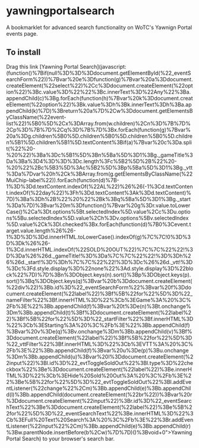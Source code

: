 # yawningportalsearch

A bookmarklet for advanced search functionality on WoTC's Yawnign Portal events page.

## To install
Drag this link [Yawning Portal Search](javascript:(function()%7Bif(null%3D%3D%3Ddocument.getElementById(%22_eventSearchForm%22))%7Bvar%20e%3Dfunction(g)%7Bvar%20a%3Ddocument.createElement(%22select%22)%2Cc%3Ddocument.createElement(%22option%22)%3Bc.value%3D%22%22%3Bc.innerText%3D%22Any%22%3Ba.appendChild(c)%3Bg.forEach(function(h)%7Bvar%20k%3Ddocument.createElement(%22option%22)%3Bk.value%3Dh%3Bk.innerText%3Dh%3Ba.appendChild(k)%7D)%3Breturn%20a%7D%2Cw%3Ddocument.getElementsByClassName(%22event-list%22)%5B0%5D%2Cx%3DArray.from(w.children)%2Cn%3D%7B%7D%2Cp%3D%7B%7D%2Cq%3D%7B%7D%3Bx.forEach(function(g)%7Bvar%20a%3Dg.children%5B0%5D.children%5B0%5D.children%5B0%5D.children%5B1%5D.children%5B1%5D.textContent%3Bif(a)%7Bvar%20c%3Da.split(%22%20-%20%22)%3Ba%3Dc%5B1%5D%3Bn%5Ba%5D%3D1%3Bg._gameTitle%3Da%3Ba%3D4%3D%3D%3Dc.length%3Fc%5B2%5D%2B%22%20-%20%22%2Bc%5B3%5D%3Ac%5B2%5D%3Bp%5Ba%5D%3D1%3Bg._vtt%3Da%7Dvar%20h%2Ck%3BArray.from(g.getElementsByClassName(%22MuiChip-label%22)).forEach(function(d)%7B-1%3D%3Dd.textContent.indexOf(%22AL%22)%26%26(-1%3Cd.textContent.indexOf(%22day%22)%3Fh%3Dd.textContent%3Ak%3Dd.textContent)%7D)%3Ba%3Dh%2B%22%20%22%2Bk%3Bq%5Ba%5D%3D1%3Bg._start%3Da%7D)%3Bvar%20m%3Dfunction()%7Bvar%20g%3Dr.value.toLowerCase()%2Ca%3Dt.options%5Bt.selectedIndex%5D.value%2Cc%3Du.options%5Bu.selectedIndex%5D.value%2Ch%3Dv.options%5Bv.selectedIndex%5D.value%2Ck%3Dl.checked%3Bx.forEach(function(d)%7B0%3Cevent.target.value.length%26%26-1%3D%3D%3Dd.innerHTML.toLowerCase().indexOf(g)%7C%7C!0%3D%3D%3Dk%26%26-1%3Cd.innerHTML.indexOf(%22SOLD%20OUT%22)%7C%7C%22%22!%3D%3Da%26%26d._gameTitle!%3D%3Da%7C%7C%22%22!%3D%3Dh%26%26d._start!%3D%3Dh%7C%7C%22%22!%3D%3Dc%26%26d._vtt!%3D%3Dc%3Fd.style.display%3D%22none%22%3Ad.style.display%3D%22block%22%7D)%7D%3Bn%3DObject.keys(n).sort()%3Bp%3DObject.keys(p).sort()%3Bq%3DObject.keys(q)%3Bvar%20b%3Ddocument.createElement(%22div%22)%3Bb.id%3D%22_eventSearchForm%22%3Bvar%20f%3Ddocument.createElement(%22label%22)%3Bf%5B%22for%22%5D%3D%22_nameFilter%22%3Bf.innerHTML%3D%22%3Cb%3EGame%3A%20%3C%2Fb%3E%22%3Bb.appendChild(f)%3Bvar%20t%3De(n)%3Bt.onchange%3Dm%3Bb.appendChild(t)%3Bf%3Ddocument.createElement(%22label%22)%3Bf%5B%22for%22%5D%3D%22_startFilter%22%3Bf.innerHTML%3D%22%3Cb%3EStarting%3A%20%3C%2Fb%3E%22%3Bb.appendChild(f)%3Bvar%20v%3De(q)%3Bv.onchange%3Dm%3Bb.appendChild(v)%3Bf%3Ddocument.createElement(%22label%22)%3Bf%5B%22for%22%5D%3D%22_vttFilter%22%3Bf.innerHTML%3D%22%3Cb%3EVTT%3A%20%3C%2Fb%3E%22%3Bb.appendChild(f)%3Bvar%20u%3De(p)%3Bu.onchange%3Dm%3Bb.appendChild(u)%3Bvar%20l%3Ddocument.createElement(%22input%22)%3Bl.id%3D%22_evtToggleSoldOut%22%3Bl.type%3D%22checkbox%22%3Be%3Ddocument.createElement(%22label%22)%3Be.innerHTML%3D%22%3Cb%3EHide%20Sold%20Out%3A%20%3C%2Fb%3E%22%3Be%5B%22for%22%5D%3D%22_evtToggleSoldOut%22%3Bl.addEventListener(%22change%22%2Cm)%3Bb.appendChild(e)%3Bb.appendChild(l)%3Bb.appendChild(document.createElement(%22br%22))%3Bvar%20r%3Ddocument.createElement(%22input%22)%3Br.id%3D%22_eventSearchText%22%3Be%3Ddocument.createElement(%22label%22)%3Be%5B%22for%22%5D%3D%22_eventSearchText%22%3Be.innerHTML%3D%22%3Cb%3EFull%20Text%20Search%3A%20%3C%2Fb%3E%22%3Br.addEventListener(%22input%22%2Cm)%3Bb.appendChild(e)%3Bb.appendChild(r)%3Bw.parentNode.insertBefore(b%2Cw)%7D%7D)()%3Bvoid+0">Yawning Portal Search) to your browser's search bar.

